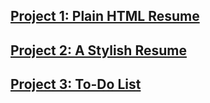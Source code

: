 ## [Project 1: Plain HTML Resume](https://van6e.github.io/CS3744/p1.html)

## [Project 2: A Stylish Resume](https://van6e.github.io/CS3744/p2.html)

## [Project 3: To-Do List](https://van6e.github.io/CS3744/index.html)
